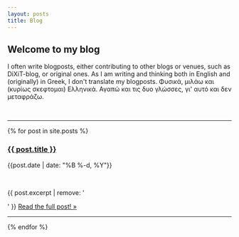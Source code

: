 ```yaml
---
layout: posts
title: Blog
---
```

## Welcome to my blog 
I often write blogposts, either contributing to other blogs or venues, such as DiXiT-blog, or original ones. As I am writing and thinking both in English and (originally) in Greek, I don't translate my blogposts. Φυσικά, μιλάω και (κυρίως σκεφτομαι) Ελληνικά. Αγαπώ και τις δυο γλώσσες, γι' αυτό και δεν μεταφράζω.

<br/>
<hr/>

{% for post in site.posts %}

<h3><a href="{{ site.url }}{{ post.url }}">{{ post.title }}</a></h3>

<p class="kicker">{{post.date | date: "%B %-d, %Y"}}</p>
<br/>

{{ post.excerpt | remove: '</p>' }} <a href="{{ site.url }}{{ post.url }}">Read the full post! &raquo;</a></p>

<hr/>

{% endfor %}
